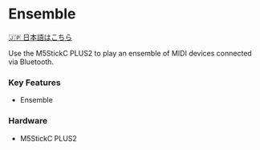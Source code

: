 # Ensemble


[🇯🇵 日本語はこちら](README_ja.md)

Use the M5StickC PLUS2 to play an ensemble of MIDI devices connected via Bluetooth.

### Key Features
- Ensemble

### Hardware
- M5StickC PLUS2




